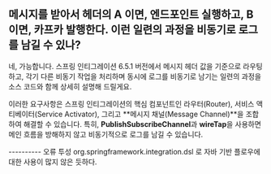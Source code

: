 메시지를 받아서 헤더의 A 이면, 엔드포인트 실행하고, B 이면, 카프카 발행한다. 이런 일련의 과정을 비동기로 로그를 남길 수 있나?  
---
네, 가능합니다. 스프링 인티그레이션 6.5.1 버전에서 메시지 헤더 값을 기준으로 라우팅하고, 각기 다른 비동기 작업을 처리하며 동시에 로그를 비동기로 남기는 일련의 과정을 소스 코드와 함께 상세히 설명해 드릴게요.  

이러한 요구사항은 스프링 인티그레이션의 핵심 컴포넌트인 라우터(Router), 서비스 액티베이터(Service Activator), 그리고 **메시지 채널(Message Channel)**을 조합하여 해결할 수 있습니다. 특히, **PublishSubscribeChannel**과 **wireTap**을 사용하면 메인 흐름을 방해하지 않고 비동기적으로 로그를 남길 수 있습니다.  

---------- 오류 투성
org.springframework.integration.dsl 로 자바 기반 플로우에 대한 사용이 많지 않은 듯하다.